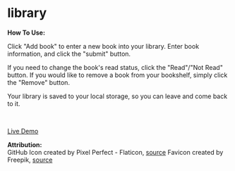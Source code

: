 # library

**How To Use:**   

Click "Add book" to enter a new book into your library. Enter book information, and click the "submit" button.  

If you need to change the book's read status, click the "Read"/"Not Read" button. If you would like to remove a book from your bookshelf, simply click the "Remove" button.  

Your library is saved to your local storage, so you can leave and come back to it.   

<br />

[Live Demo](https://andrealeah.github.io/library/)  


**Attribution:**  
GitHub Icon created by Pixel Perfect - Flaticon, [source](https://www.flaticon.com/free-icons/github)
Favicon created by Freepik, [source](https://www.flaticon.com/free-icons/book)